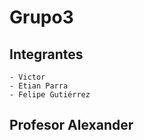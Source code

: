 ﻿# Grupo3

## Integrantes
    - Victor
    - Etian Parra
    - Felipe Gutiérrez

## Profesor Alexander
